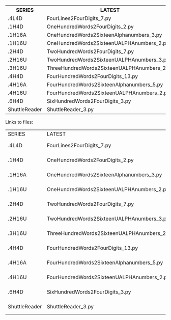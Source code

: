 
<TABLE>
  <TR>
    <TH>SERIES</TH>
    <TH>LATEST</TH>
  </TR>
  <TR>
    <TD>.4L4D</TD>
    <TD>FourLines2FourDigits_7.py</TD>
  </TR>
  <TR>
    <TD>.1H4D</TD>
    <TD>OneHundredWords2FourDigits_2.py</TD>
  </TR>
  <TR>
    <TD>.1H16A</TD>
    <TD>OneHundredWords2SixteenAlphanumbers_3.py</TD>
  </TR>
  <TR>
    <TD>.1H16U</TD>
    <TD>OneHundredWords2SixteenUALPHAnumbers_2.py</TD>
  </TR>
  <TR>
    <TD>.2H4D</TD>
    <TD>TwoHundredWords2FourDigits_7.py </TD>
  </TR>
  <TR>
    <TD>.2H16U</TD>
    <TD>TwoHundredWords2SixteenUALPHAnumbers_3.py</TD>
  </TR>
  <TR>
    <TD>.3H16U</TD>
    <TD>ThreeHundredWords2SixteenUALPHAnumbers_2.py</TD>
  </TR>
  <TR>
    <TD>.4H4D</TD>
    <TD>FourHundredWords2FourDigits_13.py</TD>
  </TR>
  <TR>
    <TD>.4H16A</TD>
    <TD>FourHundredWords2SixteenAlphanumbers_5.py</TD>
  </TR>
  <TR>
    <TD>.4H16U</TD>
    <TD>FourHundredWords2SixteenUALPHAnumbers_2.py</TD>
  </TR>
  <TR>
    <TD>.6H4D</TD>
    <TD>SixHundredWords2FourDigits_3.py</TD>
  </TR>
  <TR>
    <TD>ShuttleReader</TD>
    <TD>ShuttleReader_3.py</TD>
  </TR>
</TABLE>

Links to files:
<TABLE>
  <TR>
    <TD>SERIES</TD>
    <TD>LATEST</TD>
    <TD>LINK</TD>
  </TR>
  <TR>
    <TD>.4L4D</TD>
    <TD>FourLines2FourDigits_7.py</TD>
    <TD>https://github.com/one61803/password-construction/blob/main/FourLines2FourDigits_7.py</TD>
  </TR>
  <TR>
    <TD>.1H4D</TD>
    <TD>OneHundredWords2FourDigits_2.py</TD>
    <TD>https://github.com/one61803/password-construction/blob/main/OneHundredWords2FourDigits_2.py</TD>
  </TR>
  <TR>
    <TD>.1H16A</TD>
    <TD>OneHundredWords2SixteenAlphanumbers_3.py</TD>
    <TD>https://github.com/one61803/password-construction/blob/main/OneHundredWords2SixteenAlphanumbers_3.py</TD>
  </TR>
  <TR>
    <TD>.1H16U</TD>
    <TD>OneHundredWords2SixteenUALPHAnumbers_2.py</TD>
    <TD>https://github.com/one61803/password-construction/blob/main/OneHundredWords2SixteenUALPHAnumbers_2.py</TD>
  </TR>
  <TR>
    <TD>.2H4D</TD>
    <TD>TwoHundredWords2FourDigits_7.py</TD>
    <TD>https://github.com/one61803/password-construction/blob/main/TwoHundredWords2FourDigits_7.py</TD>
  </TR>
  <TR>
    <TD>.2H16U</TD>
    <TD>TwoHundredWords2SixteenUALPHAnumbers_3.py</TD>
    <TD>https://github.com/one61803/password-construction/blob/main/TwoHundredWords2SixteenUALPHAnumbers_3.py</TD>
  </TR>
  <TR>
    <TD>.3H16U</TD>
    <TD>ThreeHundredWords2SixteenUALPHAnumbers_2.py</TD>
    <TD>https://github.com/one61803/password-construction/blob/main/ThreeHundredWords2SixteenUALPHAnumbers_2.py</TD>
  </TR>
  <TR>
    <TD>.4H4D</TD>
    <TD>FourHundredWords2FourDigits_13.py</TD>
    <TD>https://github.com/one61803/password-construction/blob/main/FourHundredWords2FourDigits_13.py</TD>
  </TR>
  <TR>
    <TD>.4H16A</TD>
    <TD>FourHundredWords2SixteenAlphanumbers_5.py</TD>
    <TD>https://github.com/one61803/password-construction/blob/main/FourHundredWords2SixteenAlphanumbers_5.py</TD>
  </TR>
  <TR>
    <TD>.4H16U</TD>
    <TD>FourHundredWords2SixteenUALPHAnumbers_2.py</TD>
    <TD>https://github.com/one61803/password-construction/blob/main/FourHundredWords2SixteenUALPHAnumbers_2.py</TD>
  </TR>
  <TR>
    <TD>.6H4D</TD>
    <TD>SixHundredWords2FourDigits_3.py</TD>
    <TD>https://github.com/one61803/password-construction/blob/main/SixHundredWords2FourDigits_3.py</TD>
  </TR>
  <TR>
    <TD>ShuttleReader</TD>
    <TD>ShuttleReader_3.py</TD>
    <TD>https://github.com/one61803/password-construction/blob/main/ShuttleReader_3.py</TD>
  </TR>
</TABLE>
